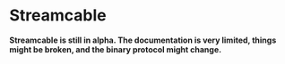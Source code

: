 # Streamcable

**Streamcable is still in alpha. The documentation is very limited, things might be broken, and the binary protocol might change.**
